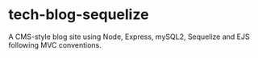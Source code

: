 # tech-blog-sequelize
A CMS-style blog site using Node, Express, mySQL2, Sequelize and EJS following MVC conventions.
